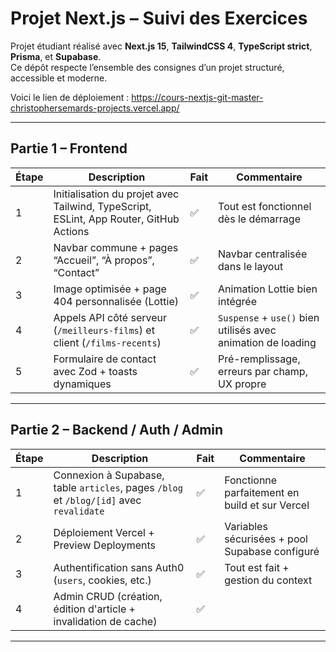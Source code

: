 # Projet Next.js – Suivi des Exercices

Projet étudiant réalisé avec **Next.js 15**, **TailwindCSS 4**, **TypeScript strict**, **Prisma**, et **Supabase**.  
Ce dépôt respecte l’ensemble des consignes d’un projet structuré, accessible et moderne.

Voici le lien de déploiement : https://cours-nextjs-git-master-christophersemards-projects.vercel.app/

---

## Partie 1 – Frontend

| Étape | Description | Fait | Commentaire |
|-------|-------------|------|-------------|
| 1 | Initialisation du projet avec Tailwind, TypeScript, ESLint, App Router, GitHub Actions | ✅ | Tout est fonctionnel dès le démarrage |
| 2 | Navbar commune + pages “Accueil”, “À propos”, “Contact” | ✅ | Navbar centralisée dans le layout |
| 3 | Image optimisée + page 404 personnalisée (Lottie) | ✅ | Animation Lottie bien intégrée |
| 4 | Appels API côté serveur (`/meilleurs-films`) et client (`/films-recents`) | ✅ | `Suspense` + `use()` bien utilisés avec animation de loading |
| 5 | Formulaire de contact avec Zod + toasts dynamiques | ✅ | Pré-remplissage, erreurs par champ, UX propre |

---

## Partie 2 – Backend / Auth / Admin

| Étape | Description | Fait | Commentaire |
|-------|-------------|------|-------------|
| 1 | Connexion à Supabase, table `articles`, pages `/blog` et `/blog/[id]` avec `revalidate` | ✅ | Fonctionne parfaitement en build et sur Vercel |
| 2 | Déploiement Vercel + Preview Deployments | ✅ | Variables sécurisées + pool Supabase configuré |
| 3 | Authentification sans Auth0 (`users`, cookies, etc.) | ✅ | Tout est fait + gestion du context |
| 4 | Admin CRUD (création, édition d'article + invalidation de cache) | ✅ |  |

---
